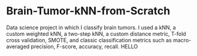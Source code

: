 # Brain-Tumor-kNN-from-Scratch
Data science project in which I classify brain tumors. I used a kNN, a custom weighted kNN, a two-step kNN, a custom distance metric, T-fold cross validation, SMOTE, and classic classification metrics such as macro-averaged precision, F-score, accuracy, recall. HELLO
